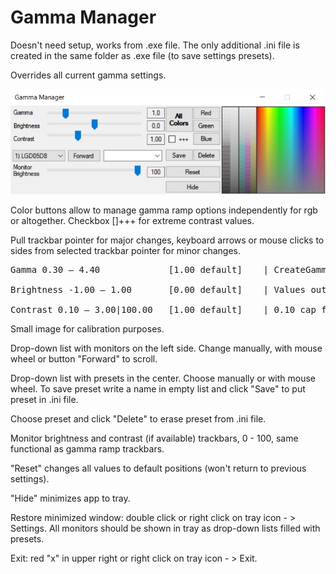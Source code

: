 # Gamma Manager

Doesn't need setup, works from .exe file. The only additional .ini file is created in the same folder as .exe file (to save settings presets).

Overrides all current gamma settings.

![image](GammaManager.jpg?raw=true)

Color buttons allow to manage gamma ramp options independently for rgb or altogether.
Checkbox []+++ for extreme contrast values.

Pull trackbar pointer for major changes, keyboard arrows or mouse clicks to sides from selected trackbar pointer for minor changes.

<pre>
Gamma 0.30 — 4.40             [1.00 default]    | CreateGammaRamp function doesn't work with lesser or bigger values<br />
Brightness -1.00 — 1.00       [0.00 default]    | Values out of range don't provide any effect<br />
Contrast 0.10 — 3.00|100.00   [1.00 default]    | 0.10 cap for safety reasons, first upper limit for practical use, second limit for memes
</pre>

Small image for calibration purposes.

Drop-down list with monitors on the left side. Change manually, with mouse wheel or button "Forward" to scroll.

Drop-down list with presets in the center. Choose manually or with mouse wheel. To save preset write a name in empty list and click "Save" to put preset in .ini file. 

Choose preset and click "Delete" to erase preset from .ini file.

Monitor brightness and contrast (if available) trackbars, 0 - 100, same functional as gamma ramp trackbars.

"Reset" changes all values to default positions (won't return to previous settings).

"Hide" minimizes app to tray.

Restore minimized window: double click or right click on tray icon - > Settings.
All monitors should be shown in tray as drop-down lists filled with presets.

Exit: red "x" in upper right or right click on tray icon - > Exit.
